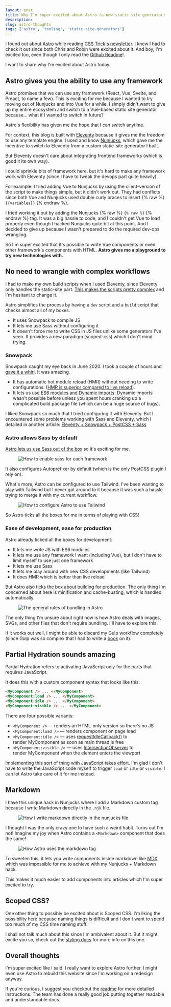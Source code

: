 ```yaml
---
layout: post
title: Why I'm super excited about Astro (a new static site generator)
description:
slug: astro-thoughts
tags: ['astro', 'tooling', 'static-site-generators']
---
```


I found out about [Astro](https://astro.build) while reading [CSS Trick's newsletter](https://css-tricks.com/newsletter/255-thoughts-on-astro/). I knew I had to check it out since both Chris and Robin were excited about it. And boy, I'm excited too, even though I only read the [Github Readme](https://github.com/snowpackjs/astro)!.

I want to share why I'm excited about Astro today.

<!--more-->

## Astro gives you the ability to use any framework

Astro promises that we can use any framework (React, Vue, Svelte, and Preact, to name a few). This is exciting for me because I wanted to try moving out of Nunjucks and into Vue for a while. I simply didn't want to give up my entire ecosystem and switch to a Vue-based static site generator because... what if I wanted to switch in future?

Astro's flexibility has given me the hope that I can switch anytime.

For context, this blog is built with [Eleventy](https://www.11ty.dev) because it gives me the freedom to use any template engine. I used and know [Nunjucks](https://mozilla.github.io/nunjucks/), which gave me the incentive to switch to Eleventy from a custom static-site generator I built.

But Eleventy doesn't care about integrating frontend frameworks (which is good it its own way).

I could sprinkle bits of framework here, but it's hard to make any framework work with Eleventy (since I have to tweak the devops part quite heavily).

For example: I tried adding Vue to Nunjucks by using the client-version of the script to make things simple, but it didn't work out. They had conflicts since both Vue and Nunjucks used double curly braces to insert {% raw %} `{{variables}}` {% endraw %}.

I tried working it out by adding the Nunjucks {% raw %} `{% raw %}` {% endraw %} tag. It was a big hassle to code, and I couldn't get Vue to load properly even though I hacked Nunjucks quite bit at this point. And I decided to give up because I wasn't prepared to do the required dev-ops wrangling.

So I'm super excited that it's possible to write Vue components or even other framework's components with HTML. **Astro gives me a playground to try new technologies with.**

## No need to wrangle with complex workflows

I had to make my own build scripts when I used Eleventy, since Eleventy only handles the static-site part. [This makes the scripts pretty complex](https://github.com/zellwk/zellwk.com/blob/v2.0.0/gulpfile.js) and I'm hesitant to change it.

Astro simplifies the process by having a `dev` script and a `build` script that checks almost all of my boxes.

- It uses Snowpack to compile JS
- It lets me use Sass without configuring it
- It doesn't force me to write CSS in JS files unlike some generators I've seen. It provides a new paradigm (scoped-css) which I don't mind trying.

### Snowpack

Snowpack caught my eye back in June 2020. I took a couple of hours and [gave it a whirl](https://zellwk.com/blog/first-look-at-snowpack/). It was amazing.

- It has automatic hot module reload (HMR) without needing to write configurations. ([HMR is superior compared to live reload](/blog/first-look-at-snowpack/#snowpack-dev-is-amazing)).
- It lets us [use ES6 modules and Dynamic imports](/blog/first-look-at-snowpack/#es6-modules-and-dynamic-imports). Dynamic imports wasn't possible before unless you spent hours cranking up a complicated build package file (which can be a huge source of bugs).

I liked Snowpack so much that I tried configuring it with Eleventy. But I encountered some problems working with Sass and Eleventy, which I detailed in another article: [Eleventy + Snowpack + PostCSS + Sass](https://zellwk.com/blog/eleventy-snowpack-sass-postcss/)

### Astro allows Sass by default

[Astro lets us use Sass out of the box](https://github.com/snowpackjs/astro/blob/main/docs/styling.md) so it's exciting for me.

<figure role="figure">
<img src="/images/2021/astro-thoughts/sass.png" alt="How to enable sass for each framework">
</figure>

It also configures Autoprefixer by default (which is the only PostCSS plugin I rely on).

What's more, Astro can be configured to use Tailwind. I've been wanting to play with Tailwind but I never got around to it because it was such a hassle trying to merge it with my current workflow.

<figure role="figure">
<img src="/images/2021/astro-thoughts/tailwind.png" alt="How to configure Astro to use Tailwind">
</figure>

So Astro ticks all the boxes for me in terms of playing with CSS!

### Ease of development, ease for production

Astro already ticked all the boxes for development:

- It lets me write JS with ES6 modules
- It lets me use any framework I want (including Vue), but I don't have to limit myself to use just one framework
- It lets me use Sass
- It lets me play around with new CSS developments (like Tailwind)
- It does HMR which is better than live reload

But Astro also ticks the box about building for production. The only thing I'm concerned about here is minification and cache-busting, which is handled automatically.

<figure role="figure">
<img src="/images/2021/astro-thoughts/bundling.png" alt="The general rules of bundling in Astro">
</figure>

The only thing I'm unsure about right now is how Astro deals with images, SVGs, and other files that don't require bundling. I'll have to explore this.

If it works out well, I might be able to discard my Gulp workflow completely (since Gulp was so complex that I had to write a [book](https://automateyourworkflow.com) on it).

## Partial Hydration sounds amazing

Partial Hydration refers to activating JavaScript only for the parts that requires JavaScript.

It does this with a custom component syntax that looks like this:

```html
<MyComponent /> ... </MyComponent>
<MyComponent:load /> ... </MyComponent>
<MyComponent:idle /> ... </MyComponent>
<MyComponent:visible /> ... </MyComponent>
```

There are four possible variants:

- `<MyComponent />` — renders an HTML-only version so there's no JS
- `<MyComponent:load />` — renders component on page load
- `<MyComponent:idle />` — uses [requestIdleCallback()](https://developer.mozilla.org/en-US/docs/Web/API/Window/requestIdleCallback) to render MyComponent as soon as main thread is free
- `<MyComponent:visible />` — uses [IntersectionObserver](https://developer.mozilla.org/en-US/docs/Web/API/Intersection_Observer_API) to render MyComponent when the element enters the viewport

Implementing this sort of thing with JavaScript takes effort. I'm glad I don't have to write the JavaScript code myself to trigger `load` or `idle` or `visible`. I can let Astro take care of it for me instead.

## Markdown

I have this unique hack in Nunjucks where I add a Markdown custom tag because I write Markdown directly in the `.njk` file.

<figure role="figure">
<img src="/images/2021/astro-thoughts/markdown-custom-tag.png" alt="How I write markdown directly in the nunjucks file">
</figure>

I thought I was the only crazy one to have such a weird habit. Turns out I'm not! Imagine my joy when Astro contains a `<Markdown>` component that does the same!

<figure role="figure">
<img src="/images/2021/astro-thoughts/astro-markdown-tag.png" alt="How Astro uses the markdown tag">
</figure>

To sweeten this, it lets you write components inside markdown like [MDX](https://mdxjs.com) which was impossible for me to achieve with my Nunjucks + Markdown hack.

This makes it much easier to add components into articles which I'm super excited to try.

## Scoped CSS?

One other thing to possibly be excited about is Scoped CSS. I'm liking the possibility here because naming things is difficult and I don't want to spend too much of my CSS time naming stuff.

I shall not talk much about this since I'm ambivalent about it. But it might excite you so, check out the [styling docs](https://github.com/snowpackjs/astro/blob/main/docs/guides/styling.md) for more info on this one.

## Overall thoughts

I'm super excited like I said. I really want to explore Astro further. I might even use Astro to rebuild this website since I'm working on a redesign anyway.

If you're curious, I suggest you checkout the [readme](https://github.com/snowpackjs/astro) for more detailed instructions. The team has done a really good job putting together readable and understandable docs.
